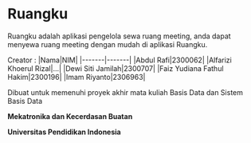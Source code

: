 # Ruangku

Ruangku adalah aplikasi pengelola sewa ruang meeting, anda dapat menyewa ruang meeting dengan mudah di aplikasi Ruangku.

Creator  :
|Nama|NIM|
|-------|-------|
|Abdul Rafi|2300062|
|Alfarizi Khoerul Rizal|...|
|Dewi Siti Jamilah|2300707|
|Faiz Yudiana Fathul Hakim|2300196|
|Imam Riyanto|2306963|

Dibuat untuk memenuhi proyek akhir mata kuliah Basis Data dan Sistem Basis Data

**Mekatronika dan Kecerdasan Buatan**

**Universitas Pendidikan Indonesia**
